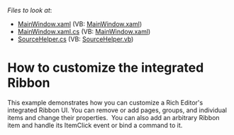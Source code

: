<!-- default file list -->
*Files to look at*:

* [MainWindow.xaml](./CS/IntegratedRibbonCustomization/MainWindow.xaml) (VB: [MainWindow.xaml](./VB/IntegratedRibbonCustomization/MainWindow.xaml))
* [MainWindow.xaml.cs](./CS/IntegratedRibbonCustomization/MainWindow.xaml.cs) (VB: [MainWindow.xaml](./VB/IntegratedRibbonCustomization/MainWindow.xaml))
* [SourceHelper.cs](./CS/IntegratedRibbonCustomization/SourceHelper.cs) (VB: [SourceHelper.vb](./VB/IntegratedRibbonCustomization/SourceHelper.vb))
<!-- default file list end -->
# How to customize the integrated Ribbon 


<p>This example demonstrates how you can customize a Rich Editor's integrated Ribbon UI. You can remove or add pages, groups, and individual items and change their properties.  You can also add an arbitrary Ribbon item and handle its ItemClick event or bind a command to it.</p>

<br/>


